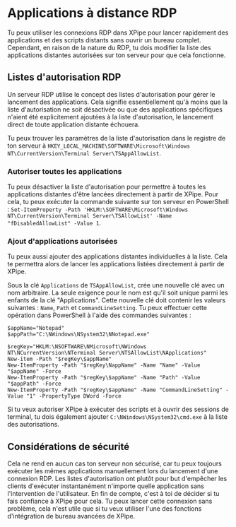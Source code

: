 # Applications à distance RDP

Tu peux utiliser les connexions RDP dans XPipe pour lancer rapidement des applications et des scripts distants sans ouvrir un bureau complet. Cependant, en raison de la nature du RDP, tu dois modifier la liste des applications distantes autorisées sur ton serveur pour que cela fonctionne.

## Listes d'autorisation RDP

Un serveur RDP utilise le concept des listes d'autorisation pour gérer le lancement des applications. Cela signifie essentiellement qu'à moins que la liste d'autorisation ne soit désactivée ou que des applications spécifiques n'aient été explicitement ajoutées à la liste d'autorisation, le lancement direct de toute application distante échouera.

Tu peux trouver les paramètres de la liste d'autorisation dans le registre de ton serveur à `HKEY_LOCAL_MACHINE\SOFTWARE\Microsoft\Windows NT\CurrentVersion\Terminal Server\TSAppAllowList`.

### Autoriser toutes les applications

Tu peux désactiver la liste d'autorisation pour permettre à toutes les applications distantes d'être lancées directement à partir de XPipe. Pour cela, tu peux exécuter la commande suivante sur ton serveur en PowerShell : `Set-ItemProperty -Path 'HKLM:\SOFTWARE\Microsoft\Windows NT\CurrentVersion\Terminal Server\TSAllowList' -Name "fDisabledAllowList" -Value 1`.

### Ajout d'applications autorisées

Tu peux aussi ajouter des applications distantes individuelles à la liste. Cela te permettra alors de lancer les applications listées directement à partir de XPipe.

Sous la clé `Applications` de `TSAppAllowList`, crée une nouvelle clé avec un nom arbitraire. La seule exigence pour le nom est qu'il soit unique parmi les enfants de la clé "Applications". Cette nouvelle clé doit contenir les valeurs suivantes : `Name`, `Path` et `CommandLineSetting`. Tu peux effectuer cette opération dans PowerShell à l'aide des commandes suivantes :

```
$appName="Notepad"
$appPath="C:\NWindows\NSystem32\NNotepad.exe"

$regKey="HKLM:\NSOFTWARE\NMicrosoft\NWindows NT\NCurrentVersion\NTerminal Server\NTSAllowList\NApplications"
New-item -Path "$regKey\$appName"
New-ItemProperty -Path "$regKey\NappName" -Name "Name" -Value "$appName" -Force
New-ItemProperty -Path "$regKey\$appName" -Name "Path" -Value "$appPath" -Force
New-ItemProperty -Path "$regKey\$appName" -Name "CommandLineSetting" -Value "1" -PropertyType DWord -Force
```

Si tu veux autoriser XPipe à exécuter des scripts et à ouvrir des sessions de terminal, tu dois également ajouter `C:\NWindows\NSystem32\cmd.exe` à la liste des autorisations. 

## Considérations de sécurité

Cela ne rend en aucun cas ton serveur non sécurisé, car tu peux toujours exécuter les mêmes applications manuellement lors du lancement d'une connexion RDP. Les listes d'autorisation ont plutôt pour but d'empêcher les clients d'exécuter instantanément n'importe quelle application sans l'intervention de l'utilisateur. En fin de compte, c'est à toi de décider si tu fais confiance à XPipe pour cela. Tu peux lancer cette connexion sans problème, cela n'est utile que si tu veux utiliser l'une des fonctions d'intégration de bureau avancées de XPipe.

